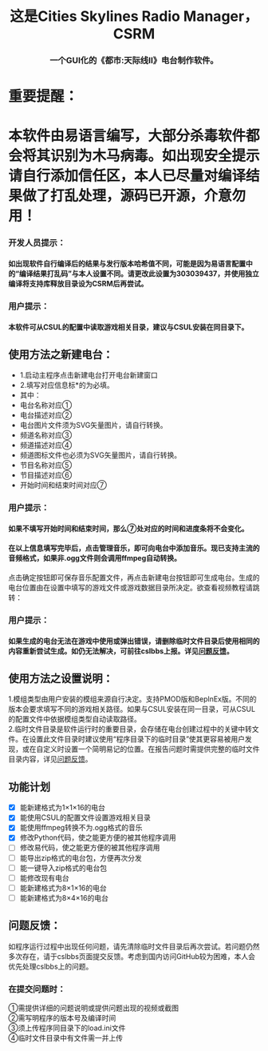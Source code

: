 <div align="center">

<h1>这是Cities Skylines Radio Manager，CSRM</h1>
<h3>一个GUI化的《都市:天际线Ⅱ》电台制作软件。<br></h3>

</div>

# **重要提醒：**<br>
# **本软件由易语言编写，大部分杀毒软件都会将其识别为木马病毒。如出现安全提示请自行添加信任区，本人已尽量对编译结果做了打乱处理，源码已开源，介意勿用！**<br>
### 开发人员提示：
#### 如出现软件自行编译后的结果与发行版本哈希值不同，可能是因为易语言配置中的“编译结果打乱码”与本人设置不同。请更改此设置为303039437，并使用独立编译将支持库释放目录设为CSRM后再尝试。<br>
### 用户提示：
#### 本软件可从CSUL的配置中读取游戏相关目录，建议与CSUL安装在同目录下。<br>
## 使用方法之新建电台：<br>
- 1.启动主程序点击新建电台打开电台新建窗口<br>
- 2.填写对应信息标*的为必填。
- 其中：<br>
- 电台名称对应①<br>
- 电台描述对应②<br>
- 电台图片文件须为SVG矢量图片，请自行转换。<br>
- 频道名称对应③<br>
- 频道描述对应④<br>
- 频道图标文件也必须为SVG矢量图片，请自行转换。<br>
- 节目名称对应⑤<br>
- 节目描述对应⑥<br>
- 开始时间和结束时间对应⑦<br>
### 用户提示：
#### 如果不填写开始时间和结束时间，那么⑦处对应的时间和进度条将不会变化。<br>
#### 在以上信息填写完毕后，点击管理音乐，即可向电台中添加音乐。现已支持主流的音频格式，如果非.ogg文件则会调用ffmpeg自动转换。<br>
点击确定按钮即可保存音乐配置文件，再点击新建电台按钮即可生成电台。生成的电台位置由在设置中填写的游戏文件或游戏数据目录所决定。欲查看视频教程请跳转：<br>
### 用户提示：
#### 如果生成的电台无法在游戏中使用或弹出错误，请删除临时文件目录后使用相同的内容重新尝试生成。如仍无法解决，可前往cslbbs上报。详见[问题反馈](https://github.com/jslxxgyy/CSRM?tab=readme-ov-file#%E9%97%AE%E9%A2%98%E5%8F%8D%E9%A6%88)。<br>
## 使用方法之设置说明：<br>
1.模组类型由用户安装的模组来源自行决定。支持PMOD版和BeplnEx版。不同的版本会要求填写不同的游戏相关路径。如果与CSUL安装在同一目录，可从CSUL的配置文件中依据模组类型自动读取路径。<br>
2.临时文件目录是软件运行时的重要目录，会存储在电台创建过程中的关键中转文件。在设置此文件目录时建议使用“程序目录下的临时目录”使其更容易被用户发现，或在自定义时设置一个简明易记的位置。在报告问题时需提供完整的临时文件目录内容，详见[问题反馈](https://github.com/jslxxgyy/CSRM?tab=readme-ov-file#%E9%97%AE%E9%A2%98%E5%8F%8D%E9%A6%88)。<br>
## 功能计划<br>
- [x] 能新建格式为1×1×16的电台<br>
- [x] 能使用CSUL的配置文件设置游戏相关目录<br>
- [x] 能使用ffmpeg转换不为.ogg格式的音乐<br>
- [x] 修改Python代码，使之能更方便的被其他程序调用<br>
- [ ] 修改易代码，使之能更方便的被其他程序调用<br>
- [ ] 能导出zip格式的电台包，方便再次分发 
- [ ] 能一键导入zip格式的电台包<br>
- [ ] 能修改现有电台<br>
- [ ] 能新建格式为8×1×16的电台<br>
- [ ] 能新建格式为8×4×16的电台<br>
## 问题反馈：<br>
如程序运行过程中出现任何问题，请先清除临时文件目录后再次尝试。若问题仍然多次存在，请于cslbbs页面提交反馈。考虑到国内访问GitHub较为困难，本人会优先处理cslbbs上的问题。<br>
### 在提交问题时：
①需提供详细的问题说明或提供问题出现的视频或截图<br>
②需写明程序的版本号及编译时间<br>
③须上传程序同目录下的load.ini文件<br>
④临时文件目录中有文件需一并上传<br>
